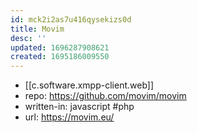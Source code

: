 ```yaml
---
id: mck2i2as7u416qysekizs0d
title: Movim
desc: ''
updated: 1696287908621
created: 1695186009550
---
```


- [[c.software.xmpp-client.web]]
- repo: https://github.com/movim/movim
- written-in: javascript #php
- url: https://movim.eu/